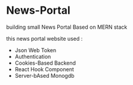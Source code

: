 # News-Portal

building small News Portal Based on MERN stack 

this news portal website used :
- Json Web Token
- Authentication
- Cookies-Based Backend
- React Hook Component
- Server-bAsed Monogdb
